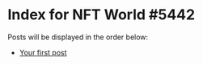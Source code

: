 # Index for NFT World #5442
Posts will be displayed in the order below:

- [Your first post](./001-first.md)

